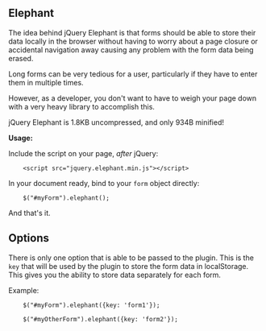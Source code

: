 ## Elephant

The idea behind jQuery Elephant is that forms should be able to store their data locally in the browser without having to worry about a page closure or accidental navigation away causing any problem with the form data being erased. 

Long forms can be very tedious for a user, particularly if they have to enter them in multiple times.

However, as a developer, you don't want to have to weigh your page down with a very heavy library to accomplish this.

jQuery Elephant is 1.8KB uncompressed, and only 934B minified!

**Usage:**

Include the script on your page, _after_ jQuery:

		<script src="jquery.elephant.min.js"></script>

In your document ready, bind to your `form` object directly:

		$("#myForm").elephant();

And that's it.

## Options

There is only one option that is able to be passed to the plugin. This is the `key` that will be used by the plugin to store the form data in localStorage. This gives you the ability to store data separately for each form.

Example:

		$("#myForm").elephant({key: 'form1'});

		$("#myOtherForm").elephant({key: 'form2'});


